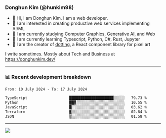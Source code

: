 ### Donghun Kim (@hunkim98)

- 👋 Hi, I am Donghun Kim. I am a web developer. 
- 🤔 I am interested in creating productive web services implementing AI/ML
- 🔭 I am currently studying Computer Graphics, Generative AI, and Web 
- 🌱 I am currently learning Typescript, Python, C#, Rust, Jupyter
- 🎨 I am the creator of [dotting](https://github.com/hunkim98/dotting), a React component library for pixel art

I write sometimes. Mostly about Tech and Business at https://donghunkim.dev/

---
### 📊 Recent development breakdown
<!--START_SECTION:waka-->

```txt
From: 10 July 2024 - To: 17 July 2024

TypeScript                   ████████████████████░░░░░   79.73 %
Python                       ██▓░░░░░░░░░░░░░░░░░░░░░░   10.55 %
JavaScript                   █░░░░░░░░░░░░░░░░░░░░░░░░   03.62 %
Terraform                    ▓░░░░░░░░░░░░░░░░░░░░░░░░   02.84 %
JSON                         ▒░░░░░░░░░░░░░░░░░░░░░░░░   01.58 %
```

<!--END_SECTION:waka-->
---

<!-- <div align='center'> -->
  <img align="center" src="https://github-readme-stats.vercel.app/api?username=hunkim98&theme=dark&show_icons=true"/>
<!-- </div> -->
<!--
**hunkim98/hunkim98** is a ✨ _special_ ✨ repository because its `README.md` (this file) appears on your GitHub profile.

Here are some ideas to get you started:

- 🔭 I’m currently working on ...
- 🌱 I’m currently learning ...
- 👯 I’m looking to collaborate on ...
- 🤔 I’m looking for help with ...
- 💬 Ask me about ...
- 📫 How to reach me: ...
- 😄 Pronouns: ...
- ⚡ Fun fact: ...
-->

